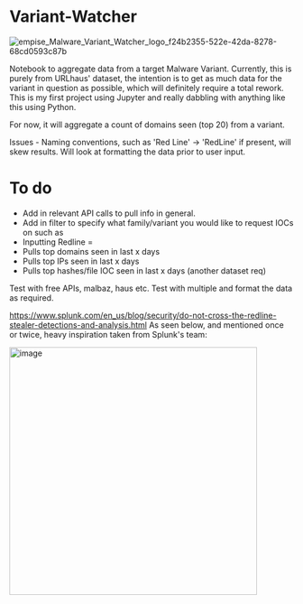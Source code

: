 # Variant-Watcher
![empise_Malware_Variant_Watcher_logo_f24b2355-522e-42da-8278-68cd0593c87b](https://github.com/KynanJones0110/Variant-Watcher/assets/71669145/1331fa53-9841-4e84-9295-0016e2898e69)

Notebook to aggregate data from a target Malware Variant. Currently, this is purely from URLhaus' dataset, the intention is to get as much data for the variant in question as possible, which will definitely require a total rework. This is my first project using Jupyter and really dabbling with anything like this using Python.

For now, it will aggregate a count of domains seen (top 20) from a variant.

Issues - Naming conventions, such as 'Red Line' -> 'RedLine' if present, will skew results. Will look at formatting the data prior to user input.
# To do

- Add in relevant API calls to pull info in general.
- Add in filter to specify what family/variant you would like to request IOCs on such as 
- Inputting Redline = 
-   Pulls top domains seen in last x days
-   Pulls top IPs seen in last x days
-   Pulls top hashes/file IOC seen in last x days (another dataset req)

Test with free APIs, malbaz, haus etc.
Test with multiple and format the data as required.

https://www.splunk.com/en_us/blog/security/do-not-cross-the-redline-stealer-detections-and-analysis.html
As seen below, and mentioned once or twice, heavy inspiration taken from Splunk's team:

<img width="439" alt="image" src="https://github.com/KynanJones0110/Variant-Watcher/assets/71669145/acde6faa-5750-4352-98f0-fa8274382d66">

